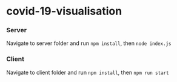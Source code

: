 # covid-19-visualisation

### Server
Navigate to server folder and run `npm install`, then `node index.js`

### Client
Navigate to client folder and run `npm install`, then `npm run start`
